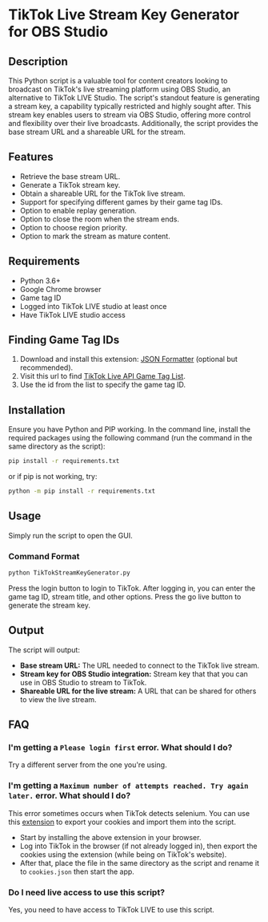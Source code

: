 # TikTok Live Stream Key Generator for OBS Studio

## Description
This Python script is a valuable tool for content creators looking to broadcast on TikTok's live streaming platform using OBS Studio, an alternative to TikTok LIVE Studio. The script's standout feature is generating a stream key, a capability typically restricted and highly sought after. This stream key enables users to stream via OBS Studio, offering more control and flexibility over their live broadcasts. Additionally, the script provides the base stream URL and a shareable URL for the stream.

## Features
- Retrieve the base stream URL.
- Generate a TikTok stream key.
- Obtain a shareable URL for the TikTok live stream.
- Support for specifying different games by their game tag IDs.
- Option to enable replay generation.
- Option to close the room when the stream ends.
- Option to choose region priority.
- Option to mark the stream as mature content.

## Requirements
- Python 3.6+
- Google Chrome browser
- Game tag ID
- Logged into TikTok LIVE studio at least once
- Have TikTok LIVE studio access


## Finding Game Tag IDs
1. Download and install this extension: [JSON Formatter](https://chromewebstore.google.com/detail/json-formatter/bcjindcccaagfpapjjmafapmmgkkhgoa) (optional but recommended).
2. Visit this url to find [TikTok Live API Game Tag List](https://webcast16-normal-c-useast2a.tiktokv.com/webcast/room/hashtag/list/).
3. Use the id from the list to specify the game tag ID.


## Installation
Ensure you have Python and PIP working.
In the command line, install the required packages using the following command (run the command in the same directory as the script):
```bash
pip install -r requirements.txt
```
or if pip is not working, try:
```bash
python -m pip install -r requirements.txt
```

## Usage
Simply run the script to open the GUI.

### Command Format
```bash
python TikTokStreamKeyGenerator.py
```

Press the login button to login to TikTok. After logging in, you can enter the game tag ID, stream title, and other options. Press the go live button to generate the stream key.

## Output

The script will output:
- **Base stream URL:** The URL needed to connect to the TikTok live stream.
- **Stream key for OBS Studio integration:** Stream key that that you can use in OBS Studio to stream to TikTok.
- **Shareable URL for the live stream:** A URL that can be shared for others to view the live stream.

## FAQ
### I'm getting a `Please login first` error. What should I do?
Try a different server from the one you're using.
### I'm getting a `Maximum number of attempts reached. Try again later.` error. What should I do?
This error sometimes occurs when TikTok detects selenium. You can use this [extension](https://chromewebstore.google.com/detail/export-cookie-json-file-f/nmckokihipjgplolmcmjakknndddifde) to export your cookies and import them into the script.
- Start by installing the above extension in your browser.
- Log into TikTok in the browser (if not already logged in), then export the cookies using the extension (while being on TikTok's website). 
- After that, place the file in the same directory as the script and rename it to `cookies.json` then start the app.
### Do I need live access to use this script?
Yes, you need to have access to TikTok LIVE to use this script.
